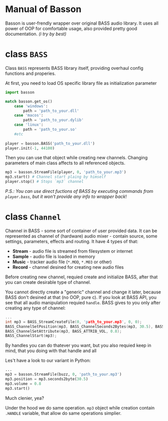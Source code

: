 # Manual of Basson

Basson is user-frendly wrapper over original BASS audio library. It uses all power of OOP for comfortable usage, also provided pretty good documentation. *(i try by best)*

# class `BASS`

Class `BASS` represents BASS library itself, providing overhaul config functions and properies.

At first, you need to load OS specific library file as initialization parameter

```python
import basson

match basson.get_os()
    case 'windows':
        path = 'path_to_your.dll'
    case 'macos':
        path = 'path_to_your.dylib'
    case 'linux':
        path = 'path_to_your.so'
    #etc
    
player = basson.BASS('path_to_your.dll')
player.init(-1, 44100)
```

Then you can use that object while creating new channels. Changing parameters of main class affects to all referenced objects.

```python
mp3 = basson.StreamFile(player, 0, 'path_to_your.mp3')
mp3.start() # Channel start plaing by himself
player.stop() # Stops `mp3` channel
```

*P.S.: You can use direct fuctions of BASS by executing commands from `player.bass`, but it won't provide any info to wrapper back*!

# class `Channel`

Channel in BASS - some sort of container of user provided data. It can be represented as channel of (hardware) audio mixer - contain source, some settings, parameters, effects and routing. It have 4 types of that:

* **Stream** - audio file is streamed from filesystem or internet
* **Sample** - audio file is loaded in memory 
* **Music** - tracker audio file (`*.MOD`, `*.MO3` or other)
* **Record** - channel desined for creating new audio files

Before creating new channel, requied create and initialize BASS, after that you can create desirable type of channel. 

You cannot directly create a "generic" channel and change it later, because BASS don't desined at that (no OOP, pure c). If you look at BASS API, you see that all audio manipulation requied `handle`. BASS gives to you only after creating any type of channel:

```cpp
...
int mp3 = BASS_StreamCreateFile(0, 'path_to_your.mp3', 0, 0);
BASS_ChannelSetPosition(mp3, BASS_ChannelSeconds2Bytes(mp3, 30.5), BASS_POS_BYTE);
BASS_ChannelSetAttribute(mp3, BASS_ATTRIB_VOL, 0.8);
BASS_ChannelStart(mp3);
```

By handles you can do thatever you want, but you also requied keep in mind, that you doing with that handle and all

Les't have a look to our variant in Python:
```python
...
mp3 = basson.StreamFile(buzz, 0, 'path_to_your.mp3')
mp3.position = mp3.seconds2byte(30.5)
mp3.volume = 0.8
mp3.start()
```

Much clenier, yea?

Under the hood we do same operation. `mp3` object while creation contain `.HANDLE` variable, that allow do same operations simplier.